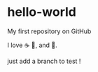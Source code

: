 # hello-world

My first repository on GitHub

I love :coffee: :pizza:, and :dancer:. 

just add a branch to test !
